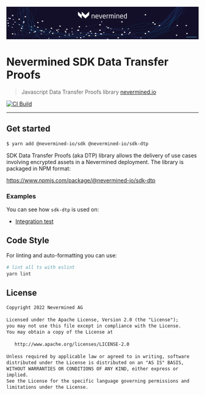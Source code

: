 [![banner](https://raw.githubusercontent.com/nevermined-io/assets/main/images/logo/banner_logo.png)](https://nevermined.io)

# Nevermined SDK Data Transfer Proofs

> Javascript Data Transfer Proofs library
> [nevermined.io](https://nevermined.io)

[![CI Build](https://github.com/nevermined-io/sdk-dtp/actions/workflows/testing.yml/badge.svg)](https://github.com/nevermined-io/sdk-dtp/actions/workflows/testing.yml)

---

## Get started

```bash
$ yarn add @nevermined-io/sdk @nevermined-io/sdk-dtp
```

SDK Data Transfer Proofs (aka DTP) library allows the delivery of use cases involving encrypted assets in a Nevermined deployment.
The library is packaged in NPM format:

https://www.npmjs.com/package/@nevermined-io/sdk-dtp

### Examples

You can see how `sdk-dtp` is used on:

- [Integration test](test/)

## Code Style

For linting and auto-formatting you can use:

```bash
# lint all ts with eslint
yarn lint

```

## License

```
Copyright 2022 Nevermined AG

Licensed under the Apache License, Version 2.0 (the "License");
you may not use this file except in compliance with the License.
You may obtain a copy of the License at

   http://www.apache.org/licenses/LICENSE-2.0

Unless required by applicable law or agreed to in writing, software
distributed under the License is distributed on an "AS IS" BASIS,
WITHOUT WARRANTIES OR CONDITIONS OF ANY KIND, either express or implied.
See the License for the specific language governing permissions and
limitations under the License.
```

